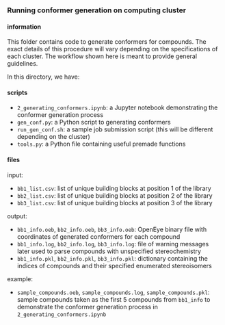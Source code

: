 ### Running conformer generation on computing cluster

#### information
This folder contains code to generate conformers for compounds. The exact details of this procedure will vary depending on the specifications of each cluster. The workflow shown here is meant to provide general guidelines.

In this directory, we have:

#### scripts
- `2_generating_conformers.ipynb`: a Jupyter notebook demonstrating the conformer generation process
- `gen_conf.py`: a Python script to generating conformers
- `run_gen_conf.sh`: a sample job submission script (this will be different depending on the cluster)
- `tools.py`: a Python file containing useful premade functions

#### files

input:
- `bb1_list.csv`: list of unique building blocks at position 1 of the library
- `bb2_list.csv`: list of unique building blocks at position 2 of the library
- `bb3_list.csv`: list of unique building blocks at position 3 of the library

output:
- `bb1_info.oeb`, `bb2_info.oeb`, `bb3_info.oeb`: OpenEye binary file with coordinates of generated conformers for each compound
- `bb1_info.log`, `bb2_info.log`, `bb3_info.log`: file of warning messages later used to parse compounds with unspecified stereochemistry
- `bb1_info.pkl`, `bb2_info.pkl`, `bb3_info.pkl`: dictionary containing the indices of compounds and their specified enumerated stereoisomers

example:
- `sample_compounds.oeb`, `sample_compounds.log`, `sample_compounds.pkl`: sample compounds taken as the first 5 compounds from `bb1_info` to demonstrate the conformer generation process in `2_generating_conformers.ipynb`

